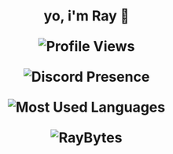 <h1 align="center"> yo, i'm Ray 👋

<p align="center"> <img src="https://komarev.com/ghpvc/?username=raybytes&color=blue&style=for-the-badge" alt="Profile Views" />

<p align="center"> <img src="https://lanyard.cnrad.dev/api/617398163438829570" alt="Discord Presence" />
<p align="center"> <img src="https://github-readme-stats-git-master-airopis-projects.vercel.app/api/top-langs/?username=RayBytes&theme=highcontrast&count_private=true&show_icons=true&locale=en&role=OWNER" alt="Most Used Languages" />
<p align="center"> <img src="https://github-readme-stats-git-master-airopis-projects.vercel.app/api/?username=RayBytes&theme=highcontrast&count_private=true&show_icons=true&locale=en&role=OWNER" alt="RayBytes" />
